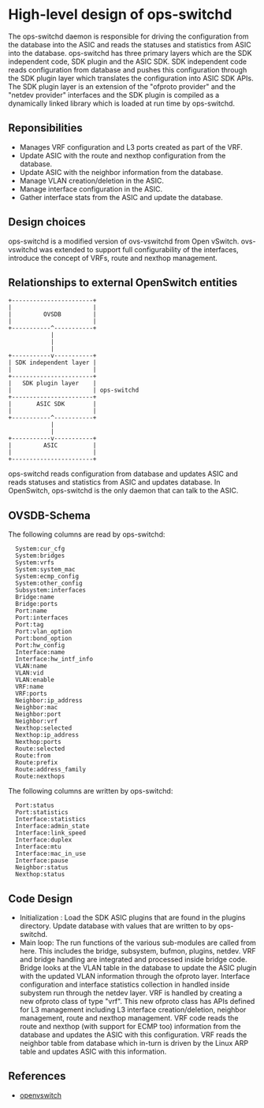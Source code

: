 # High-level design of ops-switchd
The ops-switchd daemon is responsible for driving the configuration from the database into the ASIC and reads the statuses and statistics from ASIC into the database. ops-switchd has three primary layers which are the SDK independent code, SDK plugin and the ASIC SDK. SDK independent code reads configuration from database and pushes this configuration through the SDK plugin layer which translates the configuration into ASIC SDK APIs. The SDK plugin layer is an extension of the "ofproto provider" and the "netdev provider" interfaces and the SDK plugin is compiled as a dynamically linked library which is loaded at run time by ops-switchd.

## Reponsibilities
* Manages VRF configuration and L3 ports created as part of the VRF.
* Update ASIC with the route and nexthop configuration from the database.
* Update ASIC with the neighbor information from the database.
* Manage VLAN creation/deletion in the ASIC.
* Manage interface configuration in the ASIC.
* Gather interface stats from the ASIC and update the database.

##  Design choices
ops-switchd is a modified version of ovs-vswitchd from Open vSwitch. ovs-vswitchd was extended to support full configurability of the interfaces, introduce the concept of VRFs, route and nexthop management.

## Relationships to external OpenSwitch entities

```ditaa
+-----------------------+
|                       |
|         OVSDB         |
|                       |
+-----------^-----------+
            |
            |
            |
+-----------v-----------+
| SDK independent layer |
|                       |
+-----------------------+
|   SDK plugin layer    |
|                       | ops-switchd
+-----------------------+
|       ASIC SDK        |
|                       |
+-----------^-----------+
            |
            |
+-----------v-----------+
|         ASIC          |
|                       |
+-----------------------+
```
ops-switchd reads configuration from database and updates ASIC and reads statuses and statistics from ASIC and updates database. In OpenSwitch, ops-switchd is the only daemon that can talk to the ASIC.

## OVSDB-Schema
The following columns are read by ops-switchd:
```
  System:cur_cfg
  System:bridges
  System:vrfs
  System:system_mac
  System:ecmp_config
  System:other_config
  Subsystem:interfaces
  Bridge:name
  Bridge:ports
  Port:name
  Port:interfaces
  Port:tag
  Port:vlan_option
  Port:bond_option
  Port:hw_config
  Interface:name
  Interface:hw_intf_info
  VLAN:name
  VLAN:vid
  VLAN:enable
  VRF:name
  VRF:ports
  Neighbor:ip_address
  Neighbor:mac
  Neighbor:port
  Neighbor:vrf
  Nexthop:selected
  Nexthop:ip_address
  Nexthop:ports
  Route:selected
  Route:from
  Route:prefix
  Route:address_family
  Route:nexthops
```

The following columns are written by ops-switchd:
```
  Port:status
  Port:statistics
  Interface:statistics
  Interface:admin_state
  Interface:link_speed
  Interface:duplex
  Interface:mtu
  Interface:mac_in_use
  Interface:pause
  Neighbor:status
  Nexthop:status
```

## Code Design
* Initialization : Load the SDK ASIC plugins that are found in the plugins directory. Update database with values that are written to by ops-switchd.
* Main loop: The run functions of the various sub-modules are called from here. This includes the bridge, subsystem, bufmon, plugins, netdev. VRF and bridge handling are integrated and processed inside bridge code. Bridge looks at the VLAN table in the database to update the ASIC plugin with the updated VLAN information through the ofproto layer. Interface configuration and interface statistics collection in handled inside subystem run through the netdev layer. VRF is handled by creating a new ofproto class of type "vrf". This new ofproto class has APIs defined for L3 management including L3 interface creation/deletion, neighbor management, route and nexthop management. VRF code reads the route and nexthop (with support for ECMP too) information from the database and updates the ASIC with this configuration. VRF reads the neighbor table from database which in-turn is driven by the Linux ARP table and updates ASIC with this information.

## References
* [openvswitch](http://www.openvswitch.org)
